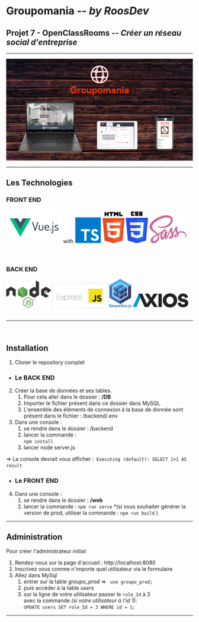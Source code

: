 # **Groupomania**  --  *by RoosDev* 

## Projet 7 - OpenClassRooms  -- *Créer un réseau social d'entreprise*
---

![Groupomania App - Responsive](./readme/Readme-Grouporama-800.png "Aperçu des Devices")

---
## **Les Technologies**

### **FRONT END** <br />
<img src="./readme/vueJS.png" width="150px" alt="VueJS 3.23 - SFC - Script Setup & Composition API"> with
<img src="./readme/Typescript.png" width="70px" alt="TypeScript - FrontEnd">
<img src="./readme/html5.png" width="60px" alt="HTML5">
<img src="./readme/css3.png" width="60px" alt="CSS3">
<img src="./readme/sass.png" width="100px" alt="SASS">
<br />
<br />
<br />

### **BACK END** <br />
<img src="./readme/nodeJS.png" width="120px" alt="NodeJS v16.x">
<img src="./readme/expressJS.png" width="150px" alt="Express">
<img src="./readme/sequelize-logo.png" width="60px" alt="Sequelize">
<img src="./readme/Axios.png" width="150px" alt="Axios">
 <br />
 <br />

---

 <br />

## **Installation**


1. Cloner le repository complet

* ### Le BACK END
2. Créer la base de données et ses tables.
   1. Pour cela aller dans le dossier : **/DB**
   2. Importer le fichier présent dans ce dossier dans MySQL
   3. L'ensemble des éléments de connexion à la base de donnée sont présent dans le fichier : /backend/.env 
3. Dans une console :
   1. se rendre dans le dossier : /backend
   2. lancer la commande :   
    ``` npm install ```
   3. lancer node server.js

=> La console devrait vous afficher :``` Executing (default): SELECT 1+1 AS result```

* ### Le FRONT END
4. Dans une console :
   1. se rendre dans le dossier : **/web**
   2. lancer la commande :
   ``` npm run serve ```
   *(si vous souhaiter générer la version de prod, utiliser la commande : ```npm run build``` )
    
---

## **Administration**

Pour créer l'administrateur initial: 

1. Rendez-vous sur la page d'accueil : http://localhost:8080 
2. Inscrivez vous comme n'importe quel utilisateur via le formulaire
3. Allez dans MySql 
   1. entrer sur la table *groupo_prod*   =>    ``` use groupo_prod;``` 
   2. puis accéder à la table *users* 
   3. sur la ligne de votre utilisateur passer le ```role_Id``` à 3 <br /> avec la commande *(si votre utilisateur à l'id 1)*: <br />
    ```UPDATE users SET role_Id = 3 WHERE id = 1; ```  

---
